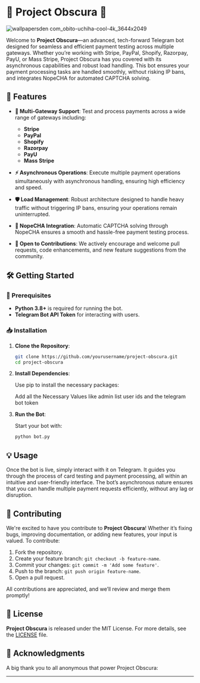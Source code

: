 # 🌌 Project Obscura 🌌
![wallpapersden com_obito-uchiha-cool-4k_3644x2049](https://github.com/user-attachments/assets/99954979-0d76-4f90-a28d-56ee6ae23120)


Welcome to **Project Obscura**—an advanced, tech-forward Telegram bot designed for seamless and efficient payment testing across multiple gateways. Whether you’re working with Stripe, PayPal, Shopify, Razorpay, PayU, or Mass Stripe, Project Obscura has you covered with its asynchronous capabilities and robust load handling. This bot ensures your payment processing tasks are handled smoothly, without risking IP bans, and integrates NopeCHA for automated CAPTCHA solving.

## 🚀 Features

- **🔗 Multi-Gateway Support**: Test and process payments across a wide range of gateways including:
  - **Stripe**
  - **PayPal**
  - **Shopify**
  - **Razorpay**
  - **PayU**
  - **Mass Stripe**
  
- **⚡ Asynchronous Operations**: Execute multiple payment operations simultaneously with asynchronous handling, ensuring high efficiency and speed.

- **🛡️ Load Management**: Robust architecture designed to handle heavy traffic without triggering IP bans, ensuring your operations remain uninterrupted.

- **🧩 NopeCHA Integration**: Automatic CAPTCHA solving through NopeCHA ensures a smooth and hassle-free payment testing process.

- **🔧 Open to Contributions**: We actively encourage and welcome pull requests, code enhancements, and new feature suggestions from the community.

## 🛠️ Getting Started

### 🔧 Prerequisites

- **Python 3.8+** is required for running the bot.
- **Telegram Bot API Token** for interacting with users.

### 📥 Installation

1. **Clone the Repository**:

   ```bash
   git clone https://github.com/yourusername/project-obscura.git
   cd project-obscura
   ```

2. **Install Dependencies**:

   Use pip to install the necessary packages:

   Add all the Necessary Values like admin list user ids and the telegram bot token

4. **Run the Bot**:

   Start your bot with:

   ```bash
   python bot.py
   ```

## 💡 Usage

Once the bot is live, simply interact with it on Telegram. It guides you through the process of card testing and payment processing, all within an intuitive and user-friendly interface. The bot’s asynchronous nature ensures that you can handle multiple payment requests efficiently, without any lag or disruption.

## 🤝 Contributing

We're excited to have you contribute to **Project Obscura**! Whether it’s fixing bugs, improving documentation, or adding new features, your input is valued. To contribute:

1. Fork the repository.
2. Create your feature branch: `git checkout -b feature-name`.
3. Commit your changes: `git commit -m 'Add some feature'`.
4. Push to the branch: `git push origin feature-name`.
5. Open a pull request.

All contributions are appreciated, and we’ll review and merge them promptly!

## 📜 License

**Project Obscura** is released under the MIT License. For more details, see the [LICENSE](LICENSE) file.

## 📢 Acknowledgments

A big thank you to all anonymous that power Project Obscura:

---
